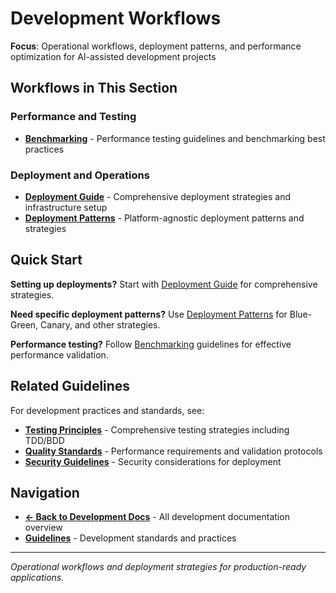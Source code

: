 # Development Workflows

**Focus**: Operational workflows, deployment patterns, and performance optimization for AI-assisted development projects

## Workflows in This Section

### **Performance and Testing**
- **[Benchmarking](./benchmarking.md)** - Performance testing guidelines and benchmarking best practices

### **Deployment and Operations**
- **[Deployment Guide](./deployment-guide.md)** - Comprehensive deployment strategies and infrastructure setup
- **[Deployment Patterns](./deployment-patterns.md)** - Platform-agnostic deployment patterns and strategies

## Quick Start

**Setting up deployments?** Start with [Deployment Guide](./deployment-guide.md) for comprehensive strategies.

**Need specific deployment patterns?** Use [Deployment Patterns](./deployment-patterns.md) for Blue-Green, Canary, and other strategies.

**Performance testing?** Follow [Benchmarking](./benchmarking.md) guidelines for effective performance validation.

## Related Guidelines

For development practices and standards, see:
- **[Testing Principles](../guidelines/testing-principles.md)** - Comprehensive testing strategies including TDD/BDD
- **[Quality Standards](../guidelines/quality-standards.md)** - Performance requirements and validation protocols
- **[Security Guidelines](../guidelines/security-guidelines.md)** - Security considerations for deployment

## Navigation

- **[← Back to Development Docs](../README.md)** - All development documentation overview
- **[Guidelines](../guidelines/README.md)** - Development standards and practices

---

*Operational workflows and deployment strategies for production-ready applications.*